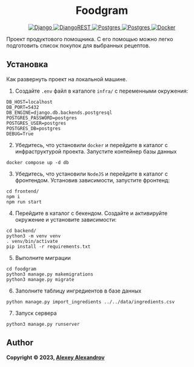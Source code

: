 <h1 align="center"> Foodgram </h1>

<p align="center">
  <a href="https://img.shields.io/badge/django-%23092E20.svg?style=for-the-badge&logo=django&logoColor=white">
    <img alt="Django" src="https://img.shields.io/badge/django-%23092E20.svg?style=for-the-badge&logo=django&logoColor=white">
  </a>
  <a href="https://img.shields.io/badge/DJANGO-REST-ff1709?style=for-the-badge&logo=django&logoColor=white&color=ff1709&labelColor=gray">
    <img alt="DjangoREST" src="https://img.shields.io/badge/DJANGO-REST-ff1709?style=for-the-badge&logo=django&logoColor=white&color=ff1709&labelColor=gray">
  </a>
  <a href="https://img.shields.io/badge/react-%2320232a.svg?style=for-the-badge&logo=react&logoColor=%2361DAFB">
    <img alt="Postgres" src="https://img.shields.io/badge/react-%2320232a.svg?style=for-the-badge&logo=react&logoColor=%2361DAFB">
  </a>
  <a href="https://img.shields.io/badge/postgres-%23316192.svg?style=for-the-badge&logo=postgresql&logoColor=white">
    <img alt="Postgres" src="https://img.shields.io/badge/postgres-%23316192.svg?style=for-the-badge&logo=postgresql&logoColor=white">
  </a>
  <a href="https://img.shields.io/badge/docker-%230db7ed.svg?style=for-the-badge&logo=docker&logoColor=white">
    <img alt="Docker" src="https://img.shields.io/badge/docker-%230db7ed.svg?style=for-the-badge&logo=docker&logoColor=white">
  </a>

Проект продуктового помощника. С его помощью можно легко подготовить список покупок для выбранных рецептов.
</p>

## Установка

Как развернуть проект на локальной машине.

1. Создайте `.env` файл в каталоге `infra/` с переменными окружения:

```
DB_HOST=localhost
DB_PORT=5432
DB_ENGINE=django.db.backends.postgresql
POSTGRES_PASSWORD=postgres
POSTGRES_USER=postgres
POSTGRES_DB=postgres
DEBUG=True
```

2. Убедитесь, что установили `docker` и перейдите в каталог с инфраструктурой проекта. Запустите контейнер базы данных

```
docker compose up -d db
```

3. Убедитесь, что установили `NodeJS` и перейдите в каталог с фронтендом. Установив зависимости, запустите фронтенд:

```
cd frontend/
npm i
npm run start
```

4. Перейдите в каталог с бекендом. Создайте и активируйте окружение и установите зависимости:

```
cd backend/
python3 -m venv venv
. venv/bin/activate
pip install -r requirements.txt
```

5. Выполните миграции

```
cd foodgram
python3 manage.py makemigrations
python3 manage.py migrate
```

6. Заполните таблицу ингредиентов в базе данных

```
python manage.py import_ingredients ../../data/ingredients.csv
```

7. Запуск сервера

```
python3 manage.py runserver
```

## Author

**Copyright © 2023, [Alexey Alexandrov](https://github.com/aaaaaaaalesha)**